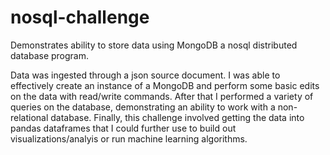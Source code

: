 # nosql-challenge
Demonstrates ability to store data using MongoDB a nosql distributed database program.


Data was ingested through a json source document. I was able to effectively create an instance of a MongoDB and perform some basic edits on the data with read/write commands. After that I performed a variety of queries on the database, demonstrating an ability to work with a non-relational database. Finally, this challenge involved getting the data into pandas dataframes that I could further use to build out visualizations/analyis or run machine learning algorithms. 
